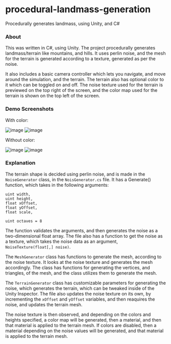 # procedural-landmass-generation
Procedurally generates landmass, using Unity, and C#

### About
This was written in C#, using Unity. The project procedurally generates landmass/terrain like mountains, and hills. 
It uses perlin noise, and the mesh for the terrain is generated according to a texture, generated as per the noise.

It also includes a basic camera controller which lets you navigate, and move around the simulation, and the terrain.
The terrain also has optional color to it which can be toggled on and off. 
The noise texture used for the terrain is previewed on the top right of the screen, and the color map used for the terrain is shown on the top left of the screen.

### Demo Screenshots
With color:

![image](https://user-images.githubusercontent.com/97091148/181218724-24bc25c7-95ea-44f8-b752-5ad8831d6442.png)
![image](https://user-images.githubusercontent.com/97091148/181219349-2a333829-ec28-4909-8cdb-7bbc11ce13df.png)


Without color:

![image](https://user-images.githubusercontent.com/97091148/181218926-1cf1dd84-58dd-4f4e-8e89-30b672c1bcac.png)
![image](https://user-images.githubusercontent.com/97091148/181219238-e90508c6-f738-47a6-b79a-0940c8d7136b.png)


### Explanation
The terrain shape is decided using perlin noise, and is made in the `NoiseGenerator` class, in the `NoisGenerator.cs` file.
It has a Generate() function, which takes in the following arguments:
```
uint width, 
uint height, 
float xOffset, 
float yOffset, 
float scale,

uint octaves = 8
```

The function validates the arguments, and then generates the noise as a two-dimensional float array.
The file also has a function to get the noise as a texture, which takes the noise data as an argument, `NoiseTexture(float[,] noise)`.

The `MeshGenerator` class has functions to generate the mesh, according to the noise texture. It looks at the noise texture and generates the mesh accordingly.
The class has functions for generating the vertices, and triangles, of the mesh, and the class utilizes them to generate the mesh.

The `TerrainGenerator` class has customizable parameters for generating the noise, which generates the terrain, which can be tweaked inside of the Unity Inspector. 
The file also updates the noise texture on its own, by incrementing the `xOffset` and `yOffset` variables, and then reaquires the noise, and updates the terrain mesh.

The noise texture is then observed, and depending on the colors and heights specified, a color map will be generated, then a material, and then that material is applied to the terrain mesh.
If colors are disabled, then a material depending on the noise values will be generated, and that material is applied to the terrain mesh.
